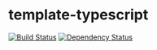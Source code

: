 template-typescript
====

[![Build Status](https://travis-ci.org/progre/template-typescript.svg?branch=master)](https://travis-ci.org/progre/template-typescript)
[![Dependency Status](https://gemnasium.com/progre/template-typescript.svg)](https://gemnasium.com/progre/template-typescript)
